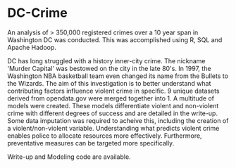 # DC-Crime
An analysis of > 350,000 registered crimes over a 10 year span in Washington DC was conducted.  This was accomplished using R, SQL and Apache Hadoop.

DC has long struggled with a history inner-city crime.  The nickname 'Murder Capital' was bestowed on the city in the late 80's.  In 1997, the Washington NBA basketball team even changed its name from the Bullets to the Wizards. The aim of this investigation is to better understand what contributing factors influence violent crime in specific.  9 unique datasets derived from opendata.gov were merged together into 1.  A multitude of models were created.  These models differentiate violent and non-violent crime with different degrees of success and are detailed in the write-up.  Some data imputation was required to acheive this, including the creation of a violent/non-violent variable.  Understanding what predicts violent crime enables police to allocate resources more effectively.  Furthermore, preventative measures can be targeted more specifically.

Write-up and Modeling code are available.
